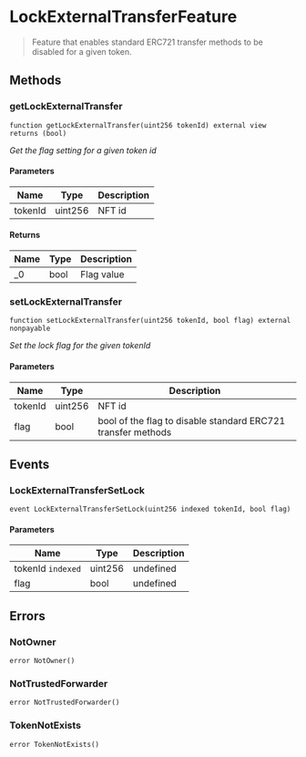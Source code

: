 # LockExternalTransferFeature



> Feature that enables standard ERC721 transfer methods to be disabled   for a given token.





## Methods

### getLockExternalTransfer

```solidity
function getLockExternalTransfer(uint256 tokenId) external view returns (bool)
```



*Get the flag setting for a given token id*

#### Parameters

| Name | Type | Description |
|---|---|---|
| tokenId | uint256 | NFT id |

#### Returns

| Name | Type | Description |
|---|---|---|
| _0 | bool | Flag value |

### setLockExternalTransfer

```solidity
function setLockExternalTransfer(uint256 tokenId, bool flag) external nonpayable
```



*Set the lock flag for the given tokenId*

#### Parameters

| Name | Type | Description |
|---|---|---|
| tokenId | uint256 | NFT id |
| flag | bool | bool of the flag to disable standard ERC721 transfer methods |



## Events

### LockExternalTransferSetLock

```solidity
event LockExternalTransferSetLock(uint256 indexed tokenId, bool flag)
```





#### Parameters

| Name | Type | Description |
|---|---|---|
| tokenId `indexed` | uint256 | undefined |
| flag  | bool | undefined |



## Errors

### NotOwner

```solidity
error NotOwner()
```






### NotTrustedForwarder

```solidity
error NotTrustedForwarder()
```






### TokenNotExists

```solidity
error TokenNotExists()
```








